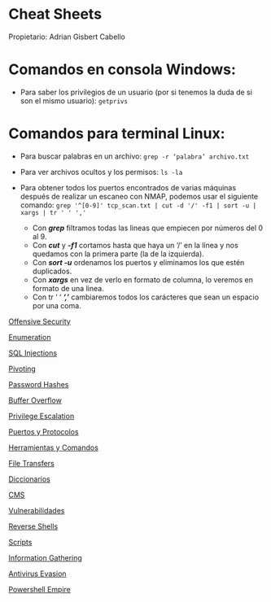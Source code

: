 # Cheat Sheets

Propietario: Adrian Gisbert Cabello

# Comandos en consola Windows:

- Para saber los privilegios de un usuario (por si tenemos la duda de si son el mismo usuario): `getprivs`

# Comandos para terminal Linux:

- Para buscar palabras en un archivo: `grep -r ‘palabra’ archivo.txt`
- Para ver archivos ocultos y los permisos: `ls -la`

- Para obtener todos los puertos encontrados de varias máquinas después de realizar un escaneo con NMAP, podemos usar el siguiente comando: `grep '^[0-9]' tcp_scan.txt | cut -d '/' -f1 | sort -u | xargs | tr ' ' ','`
    - Con ***grep*** filtramos todas las lineas que empiecen por números del 0 al 9.
    - Con ***cut***  y ***-f1***  cortamos hasta que haya un ‘/’ en la línea y nos quedamos con la primera parte (la de la izquierda).
    - Con ***sort -u***  ordenamos los puertos y eliminamos los que estén duplicados.
    - Con ***xargs*** en vez de verlo en formato de columna, lo veremos en formato de una linea.
    - Con tr ‘ ‘ ***‘,’***  cambiaremos todos los carácteres que sean un espacio por una coma.

[Offensive Security](Cheat%20Sheets%/Offensive%20Security.md)

[Enumeration](Cheat%20Sheets%/Enumeration.md)

[SQL Injections](Cheat%20Sheets%/SQL%20Injections.md)

[Pivoting](Cheat%20Sheets%/Pivoting.md)

[Password Hashes](Cheat%20Sheets%/Password%20Hashes.md)

[Buffer Overflow](Cheat%20Sheets%/Buffer%20Overflow.md)

[Privilege Escalation](Cheat%20Sheets%/Privilege%20Escalation.md)

[Puertos y Protocolos](Cheat%20Sheets%/Puertos%20y%20Protocolos.md)

[Herramientas y Comandos](Cheat%20Sheets%/Herramientas%20y%20Comandos.md)

[File Transfers](Cheat%20Sheets%/File%20Transfers.md)

[Diccionarios](Cheat%20Sheets%/Diccionarios.md)

[CMS](Cheat%20Sheets%/CMS.md)

[Vulnerabilidades](Cheat%20Sheets%/Vulnerabilidades.md)

[Reverse Shells](Cheat%20Sheets%/Reverse%20Shells.md)

[Scripts](Cheat%20Sheets%/Scripts.md)

[Information Gathering](Cheat%20Sheets%/Information%20Gathering.md)

[Antivirus Evasion](Cheat%20Sheets%/Antivirus%20Evasion.md)

[Powershell Empire](Cheat%20Sheets%/Powershell%20Empire%2059d14ea7209e4d378d82322f1c33a434.md)
